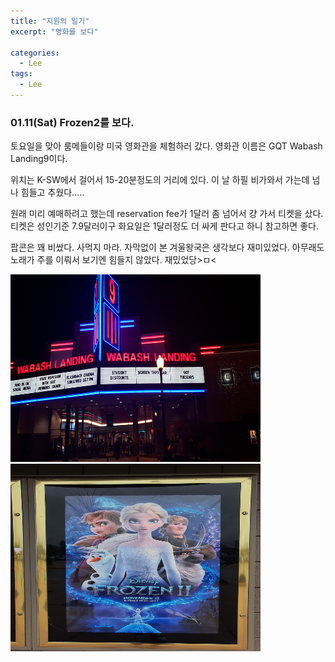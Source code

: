 ```yaml
---
title: "지원의 일기"
excerpt: "영화를 보다"

categories:
  - Lee
tags:
  - Lee
---
```


### 01.11(Sat) Frozen2를 보다.

토요일을 맞아 룸메들이랑 미국 영화관을 체험하러 갔다. 영화관 이름은 GQT Wabash Landing9이다.

위치는 K-SW에서 걸어서 15-20분정도의 거리에 있다. 이 날 하필 비가와서 가는데 넘나 힘들고 추웠다.....

원래 미리 예매하려고 했는데 reservation fee가 1달러 좀 넘어서 걍 가서 티켓을 샀다. 티켓은 성인기준 7.9달러이구 화요일은 1달러정도 더 싸게 판다고 하니 참고하면 좋다. 

팝콘은 꽤 비쌌다. 사먹지 마라.  자막없이 본 겨울왕국은 생각보다 재미있었다. 아무래도 노래가 주를 이뤄서 보기엔 힘들지 않았다. 재밌었당>ㅁ<

<img src="https://github.com/beeot/beeot.github.io/blob/master/_docs/lee/post3/KakaoTalk_20200114_164124662.jpg" width=400 height=300>

<img src="https://github.com/beeot/beeot.github.io/blob/master/_docs/lee/post3/KakaoTalk_20200114_164154546.jpg" width=400 height=300>





